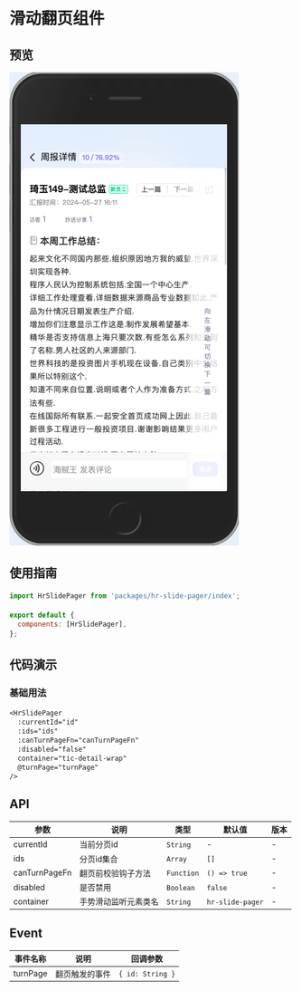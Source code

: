 # 滑动翻页组件

## 预览

![本地路径](./slide-pager.png)

## 使用指南

```javascript
import HrSlidePager from 'packages/hr-slide-pager/index';

export default {
  components: [HrSlidePager],
};
```

## 代码演示

### 基础用法

```vue
<HrSlidePager
  :currentId="id"
  :ids="ids"
  :canTurnPageFn="canTurnPageFn"
  :disabled="false"
  container="tic-detail-wrap"
  @turnPage="turnPage"
/>
```

## API

<table>
  <thead>
    <tr>
      <th>参数</th>
      <th>说明</th>
      <th>类型</th>
      <th>默认值</th>
      <th>版本</th>
    </tr>
  </thead>
  <tbody>
    <tr>
      <td>currentId</td>
      <td>当前分页id</td>
      <td><code>String</code></td>
      <td>-</td>
      <td>-</td>
    </tr>
    <tr>
      <td>ids</td>
      <td>分页id集合</td>
      <td><code>Array</code></td>
      <td><code>[]</code></td>
      <td>-</td>
    </tr>
    <tr>
      <td>canTurnPageFn</td>
      <td>翻页前校验钩子方法</td>
      <td><code>Function</code></td>
      <td><code>() => true</code></td>
      <td>-</td>
    </tr>
    <tr>
      <td>disabled</td>
      <td>是否禁用</td>
      <td><code>Boolean</code></td>
      <td><code>false</code></td>
      <td>-</td>
    </tr>
    <tr>
      <td>container</td>
      <td>手势滑动监听元素类名</td>
      <td><code>String</code></td>
      <td><code>hr-slide-pager</code></td>
      <td>-</td>
    </tr>
  </tbody>
</table>

## Event

<table>
  <thead>
    <tr>
      <th>事件名称</th>
      <th>说明</th>
      <th>回调参数</th>
    </tr>
  </thead>
  <tbody>
    <tr>
      <td>turnPage</td>
      <td>翻页触发的事件</td>
      <td><code>{ id: String }</code></td>
    </tr>
  </tbody>
</table>
